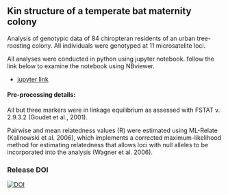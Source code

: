 ## Kin structure of a temperate bat maternity colony

Analysis of genotypic data of 84 chiropteran residents of an urban tree-roosting colony.
All individuals were genotyped at 11 microsatelite loci.

All analyses were conducted in python using jupyter notebook. follow the link below to examine the notebook
using NBviewer.

- [jupyter link](https://nbviewer.jupyter.org/github/SantosJGND/Nlas/blob/master/Seville_analyses.ipynb)

#### Pre-processing details:

All but three markers were in linkage equilibrium as assessed with FSTAT v. 2.9.3.2 (Goudet et al., 2001).

Pairwise and mean relatedness values (R) were estimated using ML-Relate (Kalinowski et al. 2006), which implements a 
corrected maximum-likelihood method for estimating relatedness that allows loci with null alleles 
to be incorporated into the analysis (Wagner et al. 2006).

### Release DOI

[![DOI](https://zenodo.org/badge/154992156.svg)](https://zenodo.org/badge/latestdoi/154992156)
